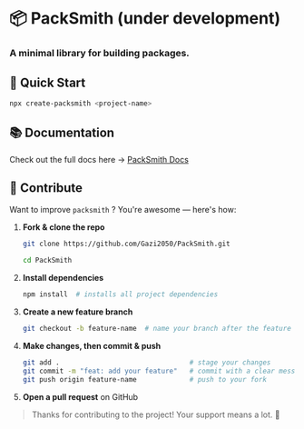 # 📦 PackSmith (under development)

### **A minimal library for building packages.**

## 🚀 Quick Start

```bash
npx create-packsmith <project-name>
```
## 📚 Documentation

Check out the full docs here → [PackSmith Docs](https://github.com/Gazi2050/PackSmith)

## 🙌 Contribute

Want to improve `packsmith` ? You're awesome — here's how:

1. **Fork & clone the repo**  
   ```bash
   git clone https://github.com/Gazi2050/PackSmith.git

   cd PackSmith
   ```

2. **Install dependencies**  
   ```bash
   npm install  # installs all project dependencies
   ```

3. **Create a new feature branch**  
   ```bash
   git checkout -b feature-name  # name your branch after the feature
   ```

4. **Make changes, then commit & push**  
   ```bash
   git add .                                # stage your changes
   git commit -m "feat: add your feature"   # commit with a clear message
   git push origin feature-name             # push to your fork
   ```

5. **Open a pull request** on GitHub

> Thanks for contributing to the project! Your support means a lot. 💚
